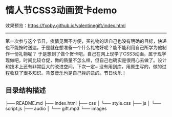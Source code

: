 # 情人节CSS3动画贺卡demo  

效果预览：<https://fxpby.github.io/valentinegift/index.html>

---

第一次参与这个节日，疫情见面不方便，买礼物的话自己也没有明确的目标，快递也不能按时送达，于是就在想准备一个什么礼物好呢？能不能利用自己所学为他制作一份礼物呢？
于是想到了做个贺卡吧，自己在网上现学了CSS3动画，属于现学现做吧，时间比较仓促，做的质量不怎么样，但自己也确实是很用心去做了。设计和技术上还有非常巨大的改进空间，下次一定~
没有用到库，用原生写的，做的过程收获了很多知识。背景音乐也是自己弹的录的。节日快乐！

## 目录结构描述

├── README.md
├── index.html
├── css
│   └── style.css
├── js
│   └── script.js
├── audio
│   └── gift.mp3
└── images
